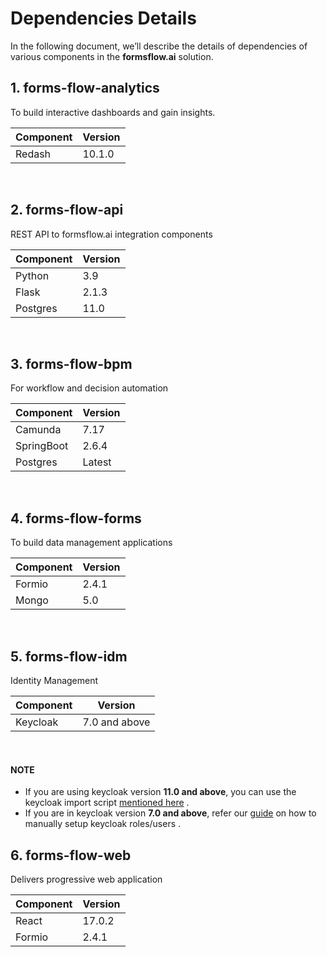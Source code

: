 # Dependencies Details

In the following document, we’ll describe the details of dependencies of various components in the **formsflow.ai** solution.

## 1. forms-flow-analytics

   To  build interactive dashboards and gain insights.

  | Component | Version|  
  | ---       | -----   |
  |  Redash   | 10.1.0 |

<br>

## 2. forms-flow-api

   REST API to formsflow.ai integration components

   | Component | Version |  
   | ---       | -----   |
   |  Python   |  3.9    |
   | Flask     |  2.1.3  |
   |  Postgres |  11.0   |

  <br>
  
## 3. forms-flow-bpm

   For workflow and decision automation<br>

   | Component | Version|  
   | ---       | -----  |
   |  Camunda  |  7.17|
   |  SpringBoot  | 2.6.4 |
   | Postgres    | Latest |
  <br>
  
## 4. forms-flow-forms

   To  build data management applications<br>

   | Component | Version|  
   | ---       | -----   |
   |   Formio | 2.4.1 |
   |   Mongo | 5.0 |
   <br>

## 5. forms-flow-idm

   Identity Management<br>

   | Component | Version|  
   | ---       | -----   |
   | Keycloak   | 7.0  and above   |
   <br>

#### NOTE

* If you are using keycloak version **11.0 and above**, you can use the keycloak import script  [mentioned here](https://github.com/AOT-Technologies/forms-flow-ai/blob/master/forms-flow-idm/keycloak/imports/formsflow-ai-realm.json) .
* If you are in keycloak version **7.0 and above**, refer our [guide](https://github.com/AOT-Technologies/forms-flow-ai/blob/master/forms-flow-idm/keycloak/README.md#create-realm) on how to manually setup keycloak roles/users .
   <br>

## 6. forms-flow-web

   Delivers progressive web application<br>

   | Component | Version |
   |  --- | --- |
   | React  | 17.0.2 |
   |  Formio | 2.4.1 |
   <br>
